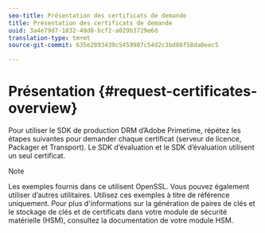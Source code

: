 ```yaml
---
seo-title: Présentation des certificats de demande
title: Présentation des certificats de demande
uuid: 3a4e79d7-1832-49d8-bcf2-a029b3729e6d
translation-type: tm+mt
source-git-commit: 635e2893439c5459907c54d2c3bd86f58da0eec5

---
```



# Présentation {#request-certificates-overview}

Pour utiliser le SDK de production DRM d’Adobe Primetime, répétez les étapes suivantes pour demander chaque certificat (serveur de licence, Packager et Transport). Le SDK d’évaluation et le SDK d’évaluation utilisent un seul certificat.

>[!NOTE]
>
>Les exemples fournis dans ce  utilisent OpenSSL. Vous pouvez également utiliser d’autres utilitaires. Utilisez ces exemples à titre de référence uniquement. Pour plus d&#39;informations sur la génération de paires de clés et le stockage de clés et de certificats dans votre module de sécurité matérielle (HSM), consultez la documentation de votre module HSM.